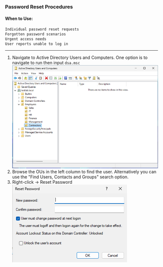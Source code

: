 ### Password Reset Procedures
#### When to Use:  
```
Individual password reset requests  
Forgotten password scenarios  
Urgent access needs  
User reports unable to log in
```
---

1. Navigate to Active Directory Users and Computers. One option is to navigate to run then input `dsa.msc`
![ADUC](https://github.com/nickbruggen90/LabsVol8021Q/blob/main/Project%201.1%3A%20Active%20Directory%20and%20Windows%2010%20Integration/Images2/Screenshot%202025-07-18%20090405.png)
2. Browse the OUs in the left column to find the user. Alternatively you can use the "Find Users, Contacts and Groups" search option.
3. Right-click → Reset Password  
![password reset](https://github.com/nickbruggen90/LabsVol8021Q/blob/main/Project%201.1%3A%20Active%20Directory%20and%20Windows%2010%20Integration/Images2/Screenshot%202025-07-19%20123208.png)

